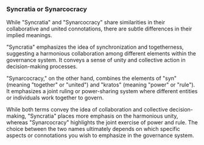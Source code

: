 ### Syncratia or Synarcocracy
While "Syncratia" and "Synarcocracy" share similarities in their collaborative and united connotations, there are subtle differences in their implied meanings.

"Syncratia" emphasizes the idea of synchronization and togetherness, suggesting a harmonious collaboration among different elements within the governance system. It conveys a sense of unity and collective action in decision-making processes.

"Synarcocracy," on the other hand, combines the elements of "syn" (meaning "together" or "united") and "kratos" (meaning "power" or "rule"). It emphasizes a joint ruling or power-sharing system where different entities or individuals work together to govern.

While both terms convey the idea of collaboration and collective decision-making, "Syncratia" places more emphasis on the harmonious unity, whereas "Synarcocracy" highlights the joint exercise of power and rule. The choice between the two names ultimately depends on which specific aspects or connotations you wish to emphasize in the governance system.